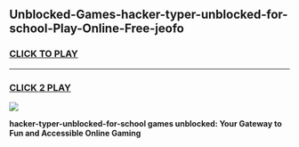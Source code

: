 
## Unblocked-Games-hacker-typer-unblocked-for-school-Play-Online-Free-jeofo
<h3>
<a href="https://premium76.site?title=hacker-typer-unblocked-for-school&ref=26A">CLICK TO PLAY</a></h3>
<hr>

<h3>
<a href="https://premium76.site?title=hacker-typer-unblocked-for-school&ref=26A">CLICK 2 PLAY</a>
  
</h3>

<a href="https://premium76.site?title=hacker-typer-unblocked-for-school&ref=26A"><img src="https://clearcache.store/games.png"></a>


**hacker-typer-unblocked-for-school games unblocked: Your Gateway to Fun and Accessible Online Gaming**
